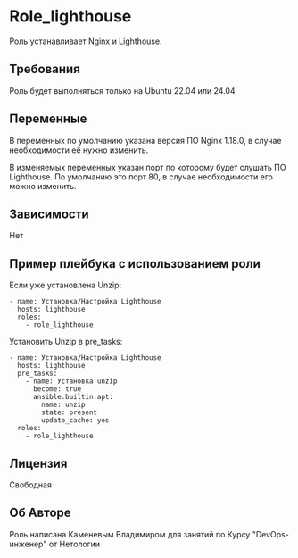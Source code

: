 Role_lighthouse
=========

Роль устанавливает Nginx и Lighthouse.

Требования
------------

Роль будет выполняться только на Ubuntu 22.04 или 24.04

Переменные
--------------

В переменных по умолчанию указана версия ПО Nginx 1.18.0, в случае необходимости её нужно изменить.

В изменяемых переменных указан порт по которому будет слушать ПО Lighthouse. По умолчанию это порт 80, в случае необходимости его можно изменить.

Зависимости
------------

Нет

Пример плейбука с использованием роли
----------------

Если уже установлена Unzip:
```
- name: Установка/Настройка Lighthouse
  hosts: lighthouse
  roles:
    - role_lighthouse
```
Установить Unzip в pre_tasks:
```
- name: Установка/Настройка Lighthouse
  hosts: lighthouse
  pre_tasks:
    - name: Установка unzip
      become: true
      ansible.builtin.apt:
        name: unzip
        state: present
        update_cache: yes
  roles:
    - role_lighthouse
```
Лицензия
-------

Свободная

Об Авторе
------------------

Роль написана Каменевым Владимиром для занятий по Курсу "DevOps-инженер" от Нетологии
